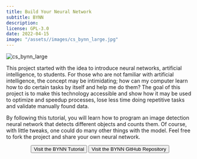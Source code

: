 ```yaml
---
title: Build Your Neural Network
subtitle: BYNN
description:
license: GPL-3.0
date: 2022-04-15
image: "/assets//images/cs_bynn_large.jpg"
---
```


![cs_bynn_large]({{site.baseurl}}/assets/images/cs_bynn_large.jpg)

This project started with the idea to introduce neural networks, artificial intelligence, to students. For those who are not familiar with artificial intelligence, the concept may be intimidating; how can my computer learn how to do certain tasks by itself and help me do them? The goal of this project is to make this technology accessible and show how it may be used to optimize and speedup processes, lose less time doing repetitive tasks and validate manually found data.

By following this tutorial, you will learn how to program an image detection neural network that detects different objects and counts them. Of course, with little tweaks, one could do many other things with the model. Feel free to fork the project and share your own neural network.

<div style="text-align:center">
	<button class="button button--small" onclick="window.open('https://etiennecollin.com/bynn','_blank')" type="button">Visit the BYNN Tutorial</button>
	<button class="button button--small" onclick="window.open('https://github.com/etiennecollin/bynn','_blank')" type="button">Visit the BYNN GitHub Repository</button>
</div>
